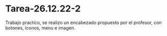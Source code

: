 # Tarea-26.12.22-2
Trabajo practico, se realizo un encabezado propuesto por el profesor, con botones, iconos, menu e imagen.
